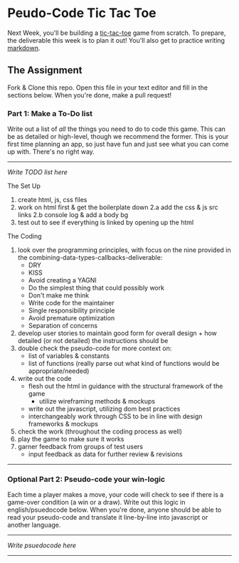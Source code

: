 # Peudo-Code Tic Tac Toe

Next Week, you'll be building a [tic-tac-toe](https://en.wikipedia.org/wiki/Tic-tac-toe) game from scratch. To prepare, the deliverable this week is to plan it out! You'll also get to practice writing [markdown](https://guides.github.com/features/mastering-markdown/).

## The Assignment

Fork & Clone this repo. Open this file in your text editor and fill in the sections below. When you're done, make a pull request!

### Part 1: Make a To-Do list

Write out a list of *all* the things you need to do to code this game. This can be as detailed or high-level, though we recommend the former. This is your first time planning an app, so just have fun and just see what you can come up with. There's no right way.

---

*Write TODO list here*

The Set Up 
1. create html, js, css files
2. work on html first & get the boilerplate down
    2.a add the css & js src links
    2.b console log & add a body bg 
3. test out to see if everything is linked by opening up the html

The Coding
1. look over the programming principles, with focus on the nine provided in the combining-data-types-callbacks-deliverable: 
    - DRY
    - KISS
    - Avoid creating a YAGNI
    - Do the simplest thing that could possibly work
    - Don't make me think
    - Write code for the maintainer
    - Single responsibility principle
    - Avoid premature optimization
    - Separation of concerns
2. develop user stories to maintain good form for overall design + how detailed (or not detailed) the instructions should be
3. double check the pseudo-code for more context on: 
    - list of variables & constants
    - list of functions (really parse out what kind of functions would be appropriate/needed)
4. write out the code
    - flesh out the html in guidance with the structural framework of the game
        - utilize wireframing methods & mockups 
    - write out the javascript, utilizing dom best practices
    - interchangeably work through CSS to be in line with design frameworks & mockups
5. check the work (throughout the coding process as well)
6. play the game to make sure it works
7. garner feedback from groups of test users 
    - input feedback as data for further review & revisions

---

### Optional Part 2: Pseudo-code your win-logic

Each time a player makes a move, your code will check to see if there is a game-over condition (a win or a draw). Write out this logic in english/psuedocode below. When you're done, anyone should be able to read your pseudo-code and translate it line-by-line into javascript or another language.

---

*Write psuedocode here*

---

